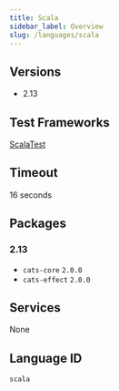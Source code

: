 ```yaml
---
title: Scala
sidebar_label: Overview
slug: /languages/scala
---
```



## Versions

- 2.13

## Test Frameworks

[ScalaTest](http://www.scalatest.org/)

## Timeout

16 seconds

## Packages

### 2.13

- `cats-core` `2.0.0`
- `cats-effect` `2.0.0`

## Services

None

## Language ID

`scala`
